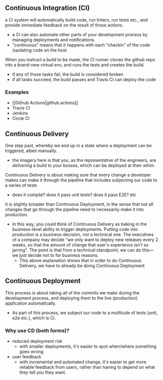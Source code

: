 
## Continuous Integration (CI)
a CI system will automatically build code, run linters, run tests etc., and provide immediate feedback on the result of those actions.
- a CI can also automate other parts of your development process by managing deployments and notifications.
- "continuous" means that it happens with each "checkin" of the code (updating code on the host

When you instruct a build to be made, the CI runner clones the github repo into a brand-new virtual env, and runs the tests and creates the build.
- if any of those tasks fail, the build is considered broken
- if all tasks succeed, the build passes and Travis CI can deploy the code

### Examples
- [[Github Actions|github.actions]]
- Travis CI
- Jenkins
- Circle CI

## Continuous Delivery
One step past,  whereby we end up in a state where a deployment can be triggered, albeit manually.
- the imagery here is that you, as the representative of the engineers, are *delivering* a build to your bosses, which can be deployed at their whim.

Continuous Delivery is about making sure that every change a developer makes can make it through the pipeline that includes subjecting our code to a series of tests 
- does it compile? does it pass unit tests? does it pass E2E? etc

It is slightly broader than Continuous Deployment, in the sense that not all changes that go through the pipeline need to necessarily make it into production.
- In this way, you could think of Continuous Delivery as baking in the business-level ability to trigger deployments. Putting code into production is a business-decision, not a technical one. The executives of a company may decide "we only want to deploy new releases every 2 weeks, so that the amount of change that user's experience isn't so jarring". The point is that from a technical standpoint, we can do this— we just decide not to for business reasons.
    - This above explanation shows that in order to do Continuous Delivery, we have to already be doing Continuous Deployment

## Continuous Deployment
This process is about taking all of the commits we make during the development process, and deploying them to the live (production) application automatically.
- As part of this process, we subject our code to a multitude of tests (unit, e2e etc.), which is CI.

### Why use CD (both forms)?
- reduced deployment risk
    - with smaller deployments, it's easier to spot when/where something goes wrong
- user feedback
    - with incremental and automated change, it's easier to get more reliable feedback from users, rather than having to depend on what they tell you they want.
